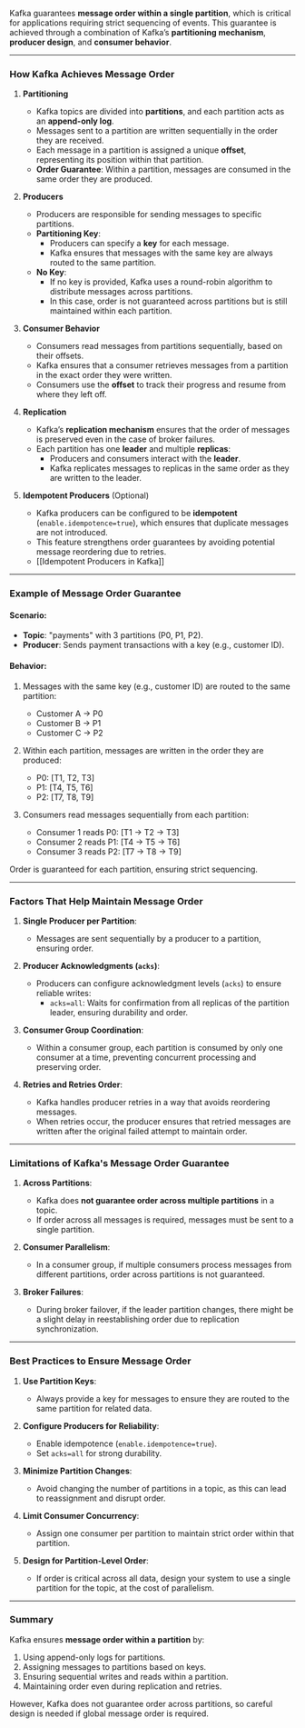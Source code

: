 Kafka guarantees **message order within a single partition**, which is critical for applications requiring strict sequencing of events. This guarantee is achieved through a combination of Kafka’s **partitioning mechanism**, **producer design**, and **consumer behavior**.

---
### **How Kafka Achieves Message Order**

1. **Partitioning**
    - Kafka topics are divided into **partitions**, and each partition acts as an **append-only log**.
    - Messages sent to a partition are written sequentially in the order they are received.
    - Each message in a partition is assigned a unique **offset**, representing its position within that partition.
    - **Order Guarantee**: Within a partition, messages are consumed in the same order they are produced.
    
1. **Producers**
    - Producers are responsible for sending messages to specific partitions.
    - **Partitioning Key**:
        - Producers can specify a **key** for each message.
        - Kafka ensures that messages with the same key are always routed to the same partition.
    - **No Key**:
        - If no key is provided, Kafka uses a round-robin algorithm to distribute messages across partitions.
        - In this case, order is not guaranteed across partitions but is still maintained within each partition.
    
1. **Consumer Behavior**
    - Consumers read messages from partitions sequentially, based on their offsets.
    - Kafka ensures that a consumer retrieves messages from a partition in the exact order they were written.
    - Consumers use the **offset** to track their progress and resume from where they left off.
    
1. **Replication**
    - Kafka’s **replication mechanism** ensures that the order of messages is preserved even in the case of broker failures.
    - Each partition has one **leader** and multiple **replicas**:
        - Producers and consumers interact with the **leader**.
        - Kafka replicates messages to replicas in the same order as they are written to the leader.
    
1. **Idempotent Producers** (Optional)
    - Kafka producers can be configured to be **idempotent** (`enable.idempotence=true`), which ensures that duplicate messages are not introduced.
    - This feature strengthens order guarantees by avoiding potential message reordering due to retries.
    - [[Idempotent Producers in Kafka]]

---

### **Example of Message Order Guarantee**

#### Scenario:

- **Topic**: "payments" with 3 partitions (P0, P1, P2).
- **Producer**: Sends payment transactions with a key (e.g., customer ID).

#### Behavior:

1. Messages with the same key (e.g., customer ID) are routed to the same partition:
    
    - Customer A → P0
    - Customer B → P1
    - Customer C → P2
2. Within each partition, messages are written in the order they are produced:
    
    - P0: [T1, T2, T3]
    - P1: [T4, T5, T6]
    - P2: [T7, T8, T9]
3. Consumers read messages sequentially from each partition:
    
    - Consumer 1 reads P0: [T1 → T2 → T3]
    - Consumer 2 reads P1: [T4 → T5 → T6]
    - Consumer 3 reads P2: [T7 → T8 → T9]

Order is guaranteed for each partition, ensuring strict sequencing.

---

### **Factors That Help Maintain Message Order**

1. **Single Producer per Partition**:
    
    - Messages are sent sequentially by a producer to a partition, ensuring order.
2. **Producer Acknowledgments (`acks`)**:
    
    - Producers can configure acknowledgment levels (`acks`) to ensure reliable writes:
        - `acks=all`: Waits for confirmation from all replicas of the partition leader, ensuring durability and order.
3. **Consumer Group Coordination**:
    
    - Within a consumer group, each partition is consumed by only one consumer at a time, preventing concurrent processing and preserving order.
4. **Retries and Retries Order**:
    
    - Kafka handles producer retries in a way that avoids reordering messages.
    - When retries occur, the producer ensures that retried messages are written after the original failed attempt to maintain order.

---

### **Limitations of Kafka's Message Order Guarantee**

1. **Across Partitions**:
    
    - Kafka does **not guarantee order across multiple partitions** in a topic.
    - If order across all messages is required, messages must be sent to a single partition.
2. **Consumer Parallelism**:
    
    - In a consumer group, if multiple consumers process messages from different partitions, order across partitions is not guaranteed.
3. **Broker Failures**:
    
    - During broker failover, if the leader partition changes, there might be a slight delay in reestablishing order due to replication synchronization.

---

### **Best Practices to Ensure Message Order**

1. **Use Partition Keys**:
    
    - Always provide a key for messages to ensure they are routed to the same partition for related data.
2. **Configure Producers for Reliability**:
    
    - Enable idempotence (`enable.idempotence=true`).
    - Set `acks=all` for strong durability.
3. **Minimize Partition Changes**:
    
    - Avoid changing the number of partitions in a topic, as this can lead to reassignment and disrupt order.
4. **Limit Consumer Concurrency**:
    
    - Assign one consumer per partition to maintain strict order within that partition.
5. **Design for Partition-Level Order**:
    
    - If order is critical across all data, design your system to use a single partition for the topic, at the cost of parallelism.

---

### **Summary**

Kafka ensures **message order within a partition** by:

1. Using append-only logs for partitions.
2. Assigning messages to partitions based on keys.
3. Ensuring sequential writes and reads within a partition.
4. Maintaining order even during replication and retries.

However, Kafka does not guarantee order across partitions, so careful design is needed if global message order is required.